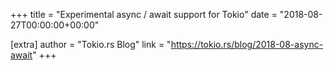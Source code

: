 +++
title = "Experimental async / await support for Tokio"
date = "2018-08-27T00:00:00+00:00"

[extra]
author = "Tokio.rs Blog"
link = "https://tokio.rs/blog/2018-08-async-await"
+++
